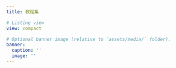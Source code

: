 ```yaml
---
title: 教程集

# Listing view
view: compact

# Optional banner image (relative to `assets/media/` folder).
banner:
  caption: ''
  image: ''
---
```


